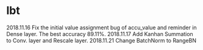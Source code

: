 # lbt
2018.11.16  Fix the initial value assignment bug of accu_value and reminder in Dense layer.
            The best accuracy 89.11%.
2018.11.17  Add Kanhan Summation to Conv. layer and Rescale layer.
2018.11.21  Change BatchNorm to RangeBN
